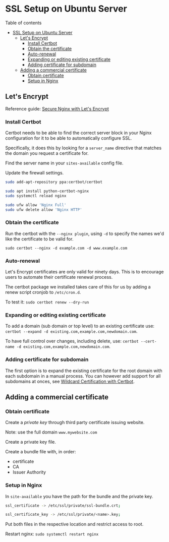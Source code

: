 # SSL Setup on Ubuntu Server
Table of contents
- [SSL Setup on Ubuntu Server](#ssl-setup-on-ubuntu-server)
  - [Let's Encrypt](#lets-encrypt)
    - [Install Certbot](#install-certbot)
    - [Obtain the certificate](#obtain-the-certificate)
    - [Auto-renewal](#auto-renewal)
    - [Expanding or editing existing certificate](#expanding-or-editing-existing-certificate)
    - [Adding certificate for subdomain](#adding-certificate-for-subdomain)
  - [Adding a commercial certificate](#adding-a-commercial-certificate)
    - [Obtain certificate](#obtain-certificate)
    - [Setup in Nginx](#setup-in-nginx)

## Let's Encrypt
Reference guide: [Secure Nginx with Let's Encrypt](https://www.digitalocean.com/community/tutorials/how-to-secure-nginx-with-let-s-encrypt-on-ubuntu-18-04)

### Install Certbot
Certbot needs to be able to find the correct server block in your Nginx configuration for it to be able to automatically configure SSL. 

Specifically, it does this by looking for a `server_name` directive that matches the domain you request a certificate for.

Find the server name in your `sites-available` config file.

Update the firewall settings.
```bash
sudo add-apt-repository ppa:certbot/certbot

sudo apt install python-certbot-nginx
sudo systemctl reload nginx

sudo ufw allow 'Nginx Full'
sudo ufw delete allow 'Nginx HTTP'
```
### Obtain the certificate
Run the certbot with the `--nginx plugin`, using `-d` to specify the names we'd like the certificate to be valid for.

`sudo certbot --nginx -d example.com -d www.example.com`

### Auto-renewal
Let's Encrypt certificates are only valid for ninety days. This is to encourage users to automate their certificate renewal process. 

The certbot package we installed takes care of this for us by adding a renew script cronjob to `/etc/cron.d`. 

To test it: `sudo certbot renew --dry-run`

### Expanding or editing existing certificate
To add a domain (sub domain or top level) to an existing certificate use: `certbot --expand -d existing.com,example.com,newdomain.com`. 

To have full control over changes, including delete, use: `certbot --cert-name -d existing.com,example.com,newdomain.com`. 

### Adding certificate for subdomain
The first option is to expand the existing certificate for the root domain with each subdomain in a manual process. You can however add support for all subdomains at onces, see [Wildcard Certification with Certbot](https://www.digitalocean.com/community/tutorials/how-to-create-let-s-encrypt-wildcard-certificates-with-certbot).
## Adding a commercial certificate
### Obtain certificate
Create a *private key* through third party certificate issuing website. 

Note: use the full domain `www.mywebsite.com`

Create a private key file.

Create a bundle file with, in order:
- certificate
- CA
- Issuer Authority

### Setup in Nginx
In `site-available` you have the path for the bundle and the private key.
```bash
ssl_certificate -> /etc/ssl/private/ssl-bundle.crt;

ssl_certificate_key -> /etc/ssl/private/<name>.key;
```
Put both files in the respective location and restrict access to root.

Restart nginx: `sudo systemctl restart nginx`